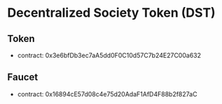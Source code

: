 # Decentralized Society Token (DST)

## Token
- contract: 0x3e6bfDb3ec7aA5dd0F0C10d57C7b24E27C00a632

## Faucet
- contract: 0x16894cE57d08c4e75d20AdaF1AfD4F88b2f827aC
